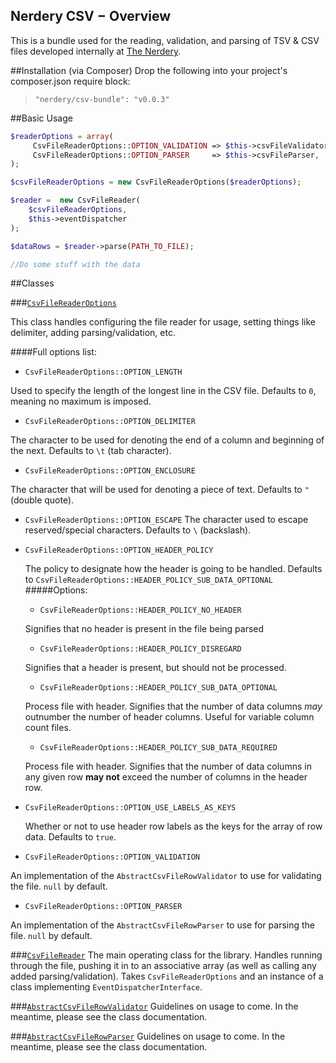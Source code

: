 Nerdery CSV &minus; Overview
--------------
This is a bundle used for the reading, validation, and parsing of TSV & CSV files developed internally at [The Nerdery](http://www.nerdery.com).

##Installation (via Composer)
Drop the following into your project's composer.json require block:
   >`"nerdery/csv-bundle": "v0.0.3"`

##Basic Usage
```php
$readerOptions = array(
     CsvFileReaderOptions::OPTION_VALIDATION => $this->csvFileValidator,
     CsvFileReaderOptions::OPTION_PARSER     => $this->csvFileParser,
);

$csvFileReaderOptions = new CsvFileReaderOptions($readerOptions);

$reader =  new CsvFileReader(
    $csvFileReaderOptions,
    $this->eventDispatcher
);

$dataRows = $reader->parse(PATH_TO_FILE);

//Do some stuff with the data
```
##Classes

###[`CsvFileReaderOptions`](./FileReader/Options/CsvFileReaderOptions)

This class handles configuring the file reader for usage, setting things like delimiter, adding parsing/validation, etc.

####Full options list:
- `CsvFileReaderOptions::OPTION_LENGTH`

 Used to specify the length of the longest line in the CSV file. Defaults to `0`, meaning no maximum is imposed.            
- `CsvFileReaderOptions::OPTION_DELIMITER`

 The character to be used for denoting the end of a column and beginning of the next. Defaults to `\t` (tab character).
- `CsvFileReaderOptions::OPTION_ENCLOSURE`

 The character that will be used for denoting a piece of text. Defaults to `"` (double quote).          
- `CsvFileReaderOptions::OPTION_ESCAPE`
The character used to escape reserved/special characters. Defaults to `\` (backslash).            
- `CsvFileReaderOptions::OPTION_HEADER_POLICY`

  The policy to designate how the header is going to be handled. Defaults to `CsvFileReaderOptions::HEADER_POLICY_SUB_DATA_OPTIONAL`
  #####Options:
      
    - `CsvFileReaderOptions::HEADER_POLICY_NO_HEADER` 
  
    Signifies that no header is present in the file being parsed
  
    - `CsvFileReaderOptions::HEADER_POLICY_DISREGARD`
    
    Signifies that a header is present, but should not be processed.    
  
    - `CsvFileReaderOptions::HEADER_POLICY_SUB_DATA_OPTIONAL`
    
    Process file with header. Signifies that the number of data columns *may* outnumber the number of header columns. Useful for variable column count files.
    - `CsvFileReaderOptions::HEADER_POLICY_SUB_DATA_REQUIRED`
    
    Process file with header. Signifies that the number of data columns in any given row **may not** exceed the number of columns in the header row.
          
- `CsvFileReaderOptions::OPTION_USE_LABELS_AS_KEYS`

  Whether or not to use header row labels as the keys for the array of row data. Defaults to `true`.

- `CsvFileReaderOptions::OPTION_VALIDATION`

 An implementation of the `AbstractCsvFileRowValidator` to use for validating the file. `null` by default.
  
- `CsvFileReaderOptions::OPTION_PARSER`
 
 An implementation of the `AbstractCsvFileRowParser` to use for parsing the file. `null` by default.
    
###[`CsvFileReader`](./FileReader/CsvFileReader)
The main operating class for the library. Handles running through the file, pushing it in to an
associative array (as well as calling any added parsing/validation). Takes `CsvFileReaderOptions` and
an instance of a class implementing `EventDispatcherInterface`.

###[`AbstractCsvFileRowValidator`](./blob/master/FileReader/Validator/AbstractCsvFileRowValidator)
Guidelines on usage to come. In the meantime, please see the class documentation.

###[`AbstractCsvFileRowParser`](./blob/master/FileReader/Parser/AbstractCsvFileRowParser)
Guidelines on usage to come. In the meantime, please see the class documentation.

